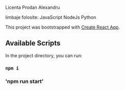 Licenta Prodan Alexandru

limbaje folosite:
JavaScript
NodeJs
Python

This project was bootstrapped with [Create React App](https://github.com/facebook/create-react-app).

## Available Scripts

In the project directory, you can run:

### `npm i`

### 'npm run start'

